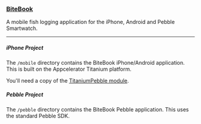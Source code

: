 ### [BiteBook](http://www.bitebook.net)

A mobile fish logging application for the iPhone, Android and Pebble Smartwatch.

---

##### iPhone Project

The `/mobile` directory contains the BiteBook iPhone/Android application. This is built on the Appcelerator Titanium platform.

You'll need a copy of the [TitaniumPebble module](https://github.com/mcongrove/TitaniumPebble).

##### Pebble Project

The `/pebble` directory contains the BiteBook Pebble application. This uses the standard Pebble SDK.
